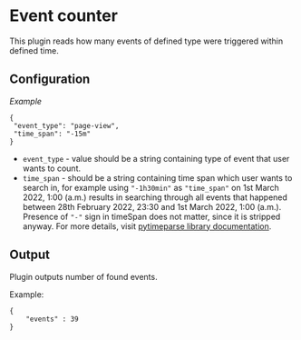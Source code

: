 # Event counter

This plugin reads how many events of defined type were triggered within defined time.

## Configuration

*Example*
```
{
 "event_type": "page-view",
 "time_span": "-15m"
}
```

* `event_type` - value should be a string containing type of event that user wants to count.
* `time_span` - should be a string containing time span which user wants to search in, for example using ```"-1h30min"``` as ```"time_span"``` on 1st March 2022, 1:00 (a.m.) results in searching through all events that happened between 28th February 2022, 23:30 and 1st March 2022, 1:00 (a.m.). Presence of ```"-"``` sign in timeSpan does not matter, since it is stripped anyway. For more details, visit [pytimeparse library documentation](https://pypi.org/project/pytimeparse/).


## Output

Plugin outputs number of found events.

Example:
```
{
    "events" : 39
}
```
